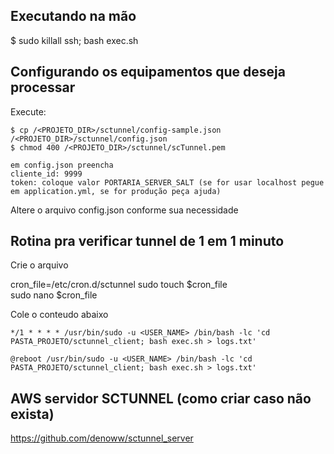 ## Executando na mão

$ sudo killall ssh; bash exec.sh

## Configurando os equipamentos que deseja processar

Execute:

```
$ cp /<PROJETO_DIR>/sctunnel/config-sample.json /<PROJETO_DIR>/sctunnel/config.json
$ chmod 400 /<PROJETO_DIR>/sctunnel/scTunnel.pem
```

```
em config.json preencha
cliente_id: 9999
token: coloque valor PORTARIA_SERVER_SALT (se for usar localhost pegue em application.yml, se for produção peça ajuda)
```

Altere o arquivo config.json conforme sua necessidade

## Rotina pra verificar tunnel de 1 em 1 minuto

Crie o arquivo

cron_file=/etc/cron.d/sctunnel
sudo touch $cron_file
<br>
sudo nano $cron_file
<br>

Cole o conteudo abaixo

```
*/1 * * * * /usr/bin/sudo -u <USER_NAME> /bin/bash -lc 'cd PASTA_PROJETO/sctunnel_client; bash exec.sh > logs.txt'

@reboot /usr/bin/sudo -u <USER_NAME> /bin/bash -lc 'cd PASTA_PROJETO/sctunnel_client; bash exec.sh > logs.txt'

```

## AWS servidor SCTUNNEL (como criar caso não exista)

https://github.com/denoww/sctunnel_server


